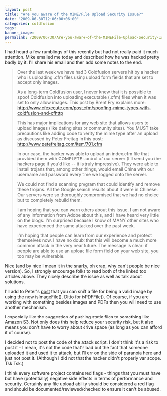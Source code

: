 ```yaml
---
layout: post
title: "Are you aware of the MIME/File Upload Security Issue?"
date: "2009-06-30T12:06:00+06:00"
categories: coldfusion 
tags: 
banner_image: 
permalink: /2009/06/30/Are-you-aware-of-the-MIMEFile-Upload-Security-Issue
---
```


I had heard a few rumblings of this recently but had not really paid it much attention. Mike emailed me today and described how he was hacked pretty badly by it. I'll share his email and then add some notes to the end.
<!--more-->
<blockquote>
<p>
Over the last week we have had 3 Coldfusion servers hit by a hacker who is uploading .cfm files using upload form fields that are set to accept only images.
</p>
<p>
As a long-term Coldfusion user, I never knew that it is possible to spoof Coldfusion into uploading executable (.cfm) files when it was set to only allow images. This post by Brent Fry explains more: <a href="http://www.cfexecute.com/post.cfm/spoofing-mime-types-with-coldfusion-and-cfhttp">http://www.cfexecute.com/post.cfm/spoofing-mime-types-with-coldfusion-and-cfhttp</a>
</p>

<p>
This has major implications for any web site that allows users to upload images (like dating sites or community sites). You MUST take precautions like adding code to verity the mime type after an upload as discussed by Peter
Freitag in this post: <a href="http://www.petefreitag.com/item/701.cfm
">http://www.petefreitag.com/item/701.cfm</a>
</p>

<p>
In our case, the hacker was able to upload an index.cfm file that provided them with COMPLETE control of our server (I'll send you the hackers page if you'd like -- it is
truly impressive). They were able to install trojans that, among other things, would email China with our username and password every time we logged onto the server.
</p>

<p>
We could not find a scanning program that could identify and remove these trojans. All the Google search results about it were in Chinese. Our servers were so thoroughly compromised that we had no choice but to completely rebuild them.
</p>

<p>
I am hoping that you can warn others about this issue. I am
not aware of any information from Adobe about this, and I have heard very little on the blogs. I'm surprised because I know of MANY other sites who have experienced the same attacked over the past week.
</p>

<p>
I'm hoping that people can learn from our experience and protect themselves now. I have no doubt that this will become a much more common attack in the very near future. The message is clear: if people are able to use an upload file form field on your web site, you too may be vulnerable.
</p>
</blockquote>

Nice (and by nice I mean it in the snarky, oh crap, why can't people be nice version). So, I strongly encourage folks to read both of the linked too articles above. They nicely describe the issue as well as talk about solutions.

I'll add to Peter's <a href="http://www.petefreitag.com/item/701.cfm">post</a> that you can sniff a file for being a valid image by using the new isImageFile(). Ditto for isPDFFile(). Of course, if you are working with something besides images and PDFs then you will need to use another mechanism.

I especially like the suggestion of pushing static files to something like Amazon S3. Not only does this help reduce your security risk, but it also means you don't have to worry about drive space (as long as you can afford it of course). 

I decided not to post the code of the attack script. I don't think it's a risk to post it - I mean, it's not the code that's bad but the fact that someone uploaded it and used it to attack, but I'll err on the side of paranoia here and just not post it. (Although I did not that the hacker didn't properly var scope. Tsk Tsk.)

I think every software project contains red flags - things that you must have but have (potentially) negative side effects in terms of performance and security. Certainly any file upload ability should be considered a red flag and should be documented/reviewed/checked to ensure it can't be abused.